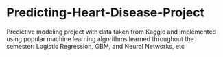 # Predicting-Heart-Disease-Project
Predictive modeling project with data taken from Kaggle and implemented using popular machine learning algorithms learned throughout the semester: Logistic Regression, GBM, and Neural Networks, etc
